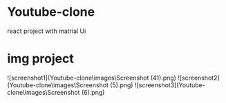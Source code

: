 # Youtube-clone
 react project with matrial Ui 

 # img project
 ![screenshot1](Youtube-clone\images\Screenshot (41).png)
 ![screenshot2](Youtube-clone\images\Screenshot (5).png)
 ![screenshot3](Youtube-clone\images\Screenshot (6).png)

